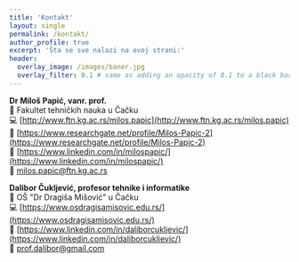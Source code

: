 ```yaml
---
title: 'Kontakt'
layout: single
permalink: /kontakt/
author_profile: true
excerpt: 'Šta se sve nalazi na ovoj strani:'
header:
  overlay_image: /images/baner.jpg
  overlay_filter: 0.1 # same as adding an opacity of 0.1 to a black background
---
```


**Dr Miloš Papić, vanr. prof.**<br/>
:office: Fakultet tehničkih nauka u Čačku <br/>
:computer: [http://www.ftn.kg.ac.rs/milos.papic](http://www.ftn.kg.ac.rs/milos.papic) <br/>
:scroll: [https://www.researchgate.net/profile/Milos-Papic-2](https://www.researchgate.net/profile/Milos-Papic-2) <br/>
:scroll: [https://www.linkedin.com/in/milospapic/](https://www.linkedin.com/in/milospapic/) <br/>
:e-mail: milos.papic@ftn.kg.ac.rs <br/>

**Dalibor Čuklјević, profesor tehnike i informatike**<br/>
:office: OŠ "Dr Dragiša Mišović" u Čačku <br/>
:computer: [https://www.osdragisamisovic.edu.rs/](https://www.osdragisamisovic.edu.rs/) <br/>
:scroll: [https://www.linkedin.com/in/daliborcukljevic/](https://www.linkedin.com/in/daliborcukljevic/) <br/>
:e-mail: prof.dalibor@gmail.com <br/>
